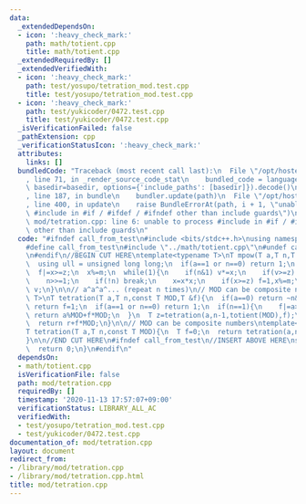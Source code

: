 ```yaml
---
data:
  _extendedDependsOn:
  - icon: ':heavy_check_mark:'
    path: math/totient.cpp
    title: math/totient.cpp
  _extendedRequiredBy: []
  _extendedVerifiedWith:
  - icon: ':heavy_check_mark:'
    path: test/yosupo/tetration_mod.test.cpp
    title: test/yosupo/tetration_mod.test.cpp
  - icon: ':heavy_check_mark:'
    path: test/yukicoder/0472.test.cpp
    title: test/yukicoder/0472.test.cpp
  _isVerificationFailed: false
  _pathExtension: cpp
  _verificationStatusIcon: ':heavy_check_mark:'
  attributes:
    links: []
  bundledCode: "Traceback (most recent call last):\n  File \"/opt/hostedtoolcache/Python/3.9.7/x64/lib/python3.9/site-packages/onlinejudge_verify/documentation/build.py\"\
    , line 71, in _render_source_code_stat\n    bundled_code = language.bundle(stat.path,\
    \ basedir=basedir, options={'include_paths': [basedir]}).decode()\n  File \"/opt/hostedtoolcache/Python/3.9.7/x64/lib/python3.9/site-packages/onlinejudge_verify/languages/cplusplus.py\"\
    , line 187, in bundle\n    bundler.update(path)\n  File \"/opt/hostedtoolcache/Python/3.9.7/x64/lib/python3.9/site-packages/onlinejudge_verify/languages/cplusplus_bundle.py\"\
    , line 400, in update\n    raise BundleErrorAt(path, i + 1, \"unable to process\
    \ #include in #if / #ifdef / #ifndef other than include guards\")\nonlinejudge_verify.languages.cplusplus_bundle.BundleErrorAt:\
    \ mod/tetration.cpp: line 6: unable to process #include in #if / #ifdef / #ifndef\
    \ other than include guards\n"
  code: "#ifndef call_from_test\n#include <bits/stdc++.h>\nusing namespace std;\n\n\
    #define call_from_test\n#include \"../math/totient.cpp\"\n#undef call_from_test\n\
    \n#endif\n//BEGIN CUT HERE\ntemplate<typename T>\nT mpow(T a,T n,T m,T &f){\n\
    \  using ull = unsigned long long;\n  if(a==1 or n==0) return 1;\n  ull v=1,x=a,z=m;\n\
    \  f|=x>=z;\n  x%=m;\n  while(1){\n    if(n&1) v*=x;\n    if(v>=z) f=1,v%=m;\n\
    \    n>>=1;\n    if(!n) break;\n    x=x*x;\n    if(x>=z) f=1,x%=m;\n  }\n  return\
    \ v;\n}\n\n// a^a^a^... (repeat n times)\n// MOD can be composite numbers\ntemplate<typename\
    \ T>\nT tetration(T a,T n,const T MOD,T &f){\n  if(a==0) return ~n&1;\n  if(MOD==1)\
    \ return f=1;\n  if(a==1 or n==0) return 1;\n  if(n==1){\n    f|=a>=MOD;\n   \
    \ return a%MOD+f*MOD;\n  }\n  T z=tetration(a,n-1,totient(MOD),f);\n  T r=mpow(a,z,MOD,f);\n\
    \  return r+f*MOD;\n}\n\n// MOD can be composite numbers\ntemplate<typename T>\n\
    T tetration(T a,T n,const T MOD){\n  T f=0;\n  return tetration(a,n,MOD,f)%MOD;\n\
    }\n\n//END CUT HERE\n#ifndef call_from_test\n//INSERT ABOVE HERE\nsigned main(){\n\
    \  return 0;\n}\n#endif\n"
  dependsOn:
  - math/totient.cpp
  isVerificationFile: false
  path: mod/tetration.cpp
  requiredBy: []
  timestamp: '2020-11-13 17:57:07+09:00'
  verificationStatus: LIBRARY_ALL_AC
  verifiedWith:
  - test/yosupo/tetration_mod.test.cpp
  - test/yukicoder/0472.test.cpp
documentation_of: mod/tetration.cpp
layout: document
redirect_from:
- /library/mod/tetration.cpp
- /library/mod/tetration.cpp.html
title: mod/tetration.cpp
---
```

